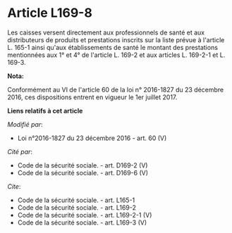 # Article L169-8

Les caisses versent directement aux professionnels de santé et aux distributeurs de produits et prestations inscrits sur la
liste prévue à l'article L. 165-1 ainsi qu'aux établissements de santé le montant des prestations mentionnées aux 1° et 4° de
l'article L. 169-2 et aux articles L. 169-2-1 et L. 169-3.

**Nota:**

Conformément au VI de l'article 60 de la loi n° 2016-1827 du 23 décembre 2016, ces dispositions entrent en vigueur le 1er
juillet 2017.

**Liens relatifs à cet article**

_Modifié par_:

  - Loi n°2016-1827 du 23 décembre 2016 - art. 60 (V)

_Cité par_:

  - Code de la sécurité sociale. - art. D169-2 (V)
  - Code de la sécurité sociale. - art. D169-6 (V)

_Cite_:

  - Code de la sécurité sociale. - art. L165-1
  - Code de la sécurité sociale. - art. L169-2
  - Code de la sécurité sociale. - art. L169-2-1 (V)
  - Code de la sécurité sociale. - art. L169-3 (V)
